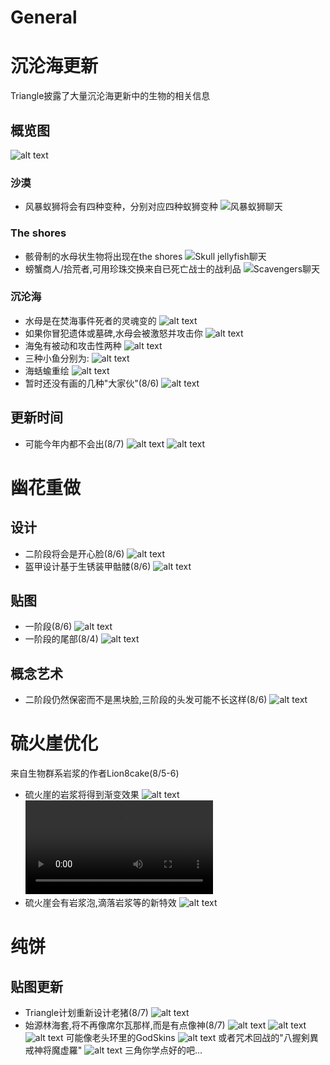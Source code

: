 # General

# 沉沦海更新
Triangle披露了大量沉沦海更新中的生物的相关信息
## 概览图
![alt text](../Themed/SSO/image_SSOCreatures.png)
### 沙漠
- 风暴蚁狮将会有四种变种，分别对应四种蚁狮变种
  ![风暴蚁狮聊天](../Themed/SSO/text_antlion.png)
### The shores
- 骸骨制的水母状生物将出现在the shores
  ![Skull jellyfish聊天](../Themed/SSO/text_skullJellyfish.png)
- 螃蟹商人/拾荒者,可用珍珠交换来自已死亡战士的战利品
  ![Scavengers聊天](../Themed/SSO/text_scavenger.png)
### 沉沦海
- 水母是在焚海事件死者的灵魂变的
  ![alt text](../Themed/SSO/image_ghostBell.png)
- 如果你冒犯遗体或墓碑,水母会被激怒并攻击你
  ![alt text](../Themed/SSO/text_ghostBell.png)
- 海兔有被动和攻击性两种
  ![alt text](../Themed/SSO/text_slugs.png)
- 三种小鱼分别为:
  ![alt text](../Themed/SSO/image_fishes.png)
- 海蛞蝓重绘
  ![alt text](../Themed/SSO/image_seaFloaty.png)
- 暂时还没有画的几种"大家伙"(8/6)
  ![alt text](../Themed/SSO/text_bigGuys.png)
## 更新时间
- 可能今年内都不会出(8/7)
  ![alt text](../Themed/SSO/text_updateTime.png)
  ![alt text](../Themed/SSO/text_updateTime2.png)

# 幽花重做
## 设计
- 二阶段将会是开心脸(8/6)
  ![alt text](../Themed/Polter/text_polterP2.png)
- 盔甲设计基于生锈装甲骷髅(8/6)
  ![alt text](../Themed/Polter/text_rustyBones.png)

## 贴图
- 一阶段(8/6)
  ![alt text](../Themed/Polter/image_polterP1.png)
- 一阶段的尾部(8/4)
  ![alt text](../Themed/Polter/image_polterP1Tail.png)

## 概念艺术
- 二阶段仍然保密而不是黑块脸,三阶段的头发可能不长这样(8/6)
  ![alt text](../Themed/Polter/image_polterConcept.png)

# 硫火崖优化
来自生物群系岩浆的作者Lion8cake(8/5-6)
- 硫火崖的岩浆将得到渐变效果
  ![alt text](../Themed/Others/image_cragsLava.png)<video controls src="../Themed/Others/CragsLava.mp4" title="Title"></video>
- 硫火崖会有岩浆泡,滴落岩浆等的新特效
  ![alt text](../Themed/Others/CragsLavaEffects.gif)


# 纯饼

## 贴图更新
- Triangle计划重新设计老猪(8/7)
  ![alt text](text_oldDuke.png)
- 始源林海套,将不再像席尔瓦那样,而是有点像神(8/7)
  ![alt text](../Themed/Armor_Rework/text_silva.png)
  ![alt text](../Themed/Armor_Rework/text_silva2.png)
  ![alt text](../Themed/Armor_Rework/text_silva3.png)
  可能像老头环里的GodSkins
  ![alt text](../Themed/Armor_Rework/image_godSkins.png)
  或者咒术回战的"八握剣異戒神将魔虚羅"
  ![alt text](../Themed/Armor_Rework/image_mahoraga.png)
  三角你学点好的吧...
